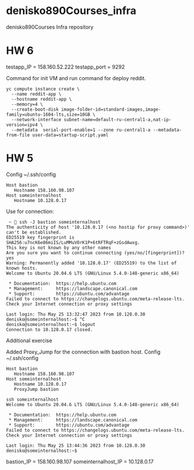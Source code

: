 # denisko890Courses_infra
denisko890Courses Infra repository

# HW 6
testapp_IP = 158.160.52.222
testapp_port = 9292

Command for init VM and run command for deploy reddit.

```
yc compute instance create \
  --name reddit-app \
  --hostname reddit-app \
  --memory=4 \
  --create-boot-disk image-folder-id=standard-images,image-family=ubuntu-1604-lts,size=10GB \
  --network-interface subnet-name=default-ru-central1-a,nat-ip-version=ipv4 \
  --metadata  serial-port-enable=1 --zone ru-central1-a --metadata-from-file user-data=startup-script.yaml
```

# HW 5
Config ~/.ssh/config
```
Host bastion
   Hostname 158.160.98.107
Host someinternalhost
   Hostname 10.128.0.17
```

Use for connection:

```
 ~  ssh -J bastion someinternalhost
The authenticity of host '10.128.0.17 (<no hostip for proxy command>)' can't be established.
ED25519 key fingerprint is SHA256:u7ncK6e86miIS/LuMMuVOrK1P+6tRFTRqF+zGsdAwxg.
This key is not known by any other names
Are you sure you want to continue connecting (yes/no/[fingerprint])? yes
Warning: Permanently added '10.128.0.17' (ED25519) to the list of known hosts.
Welcome to Ubuntu 20.04.6 LTS (GNU/Linux 5.4.0-148-generic x86_64)

 * Documentation:  https://help.ubuntu.com
 * Management:     https://landscape.canonical.com
 * Support:        https://ubuntu.com/advantage
Failed to connect to https://changelogs.ubuntu.com/meta-release-lts. Check your Internet connection or proxy settings

Last login: Thu May 25 13:32:47 2023 from 10.128.0.30
denisko@someinternalhost:~$ ^C
denisko@someinternalhost:~$ logout
Connection to 10.128.0.17 closed.
```

Additional exercise

Added Proxy_Jump for the connection with bastion host.
Config ~/.ssh/config
```
Host bastion
   Hostname 158.160.98.107
Host someinternalhost
   Hostname 10.128.0.17
   ProxyJump bastion
```


```
ssh someinternalhost
Welcome to Ubuntu 20.04.6 LTS (GNU/Linux 5.4.0-148-generic x86_64)

 * Documentation:  https://help.ubuntu.com
 * Management:     https://landscape.canonical.com
 * Support:        https://ubuntu.com/advantage
Failed to connect to https://changelogs.ubuntu.com/meta-release-lts. Check your Internet connection or proxy settings

Last login: Thu May 25 13:44:36 2023 from 10.128.0.30
denisko@someinternalhost:~$
```

bastion_IP = 158.160.98.107
someinternalhost_IP = 10.128.0.17
